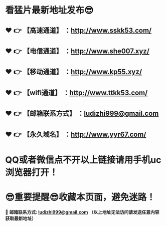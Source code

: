 # 看猛片最新地址发布:sunglasses:
:heart: :point_right: 【高速通道】 ：http://www.sskk53.com/
------
:heart: :point_right: 【电信通道】 ：http://www.she007.xyz/
------
:heart: :point_right: 【移动通道】 ：http://www.kp55.xyz/
------
:heart: :point_right: 【wifi通道】 ：http://www.ttkk53.com/
------
:heart: :point_right: 【邮箱联系方式】 ：ludizhi999@gmail.com
------
:heart: :point_right: 【永久域名】 ：http://www.yyr67.com/  
------
# QQ或者微信点不开以上链接请用手机uc浏览器打开！
# :sunglasses:重要提醒:sunglasses:收藏本页面，避免迷路！
:e-mail: __邮箱联系方式: ludizhi999@gmail.com （以上地址无法访问请发送任意内容获取最新地址）__
